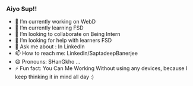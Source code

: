 ### Aiyo Sup!!
- 🔭 I’m currently working on WebD
- 🌱 I’m currently learning FSD
- 👯 I’m looking to collaborate on Being Intern
- 🤔 I’m looking for help with learners FSD
- 💬 Ask me about : In LinkedIn 
- 📫 How to reach me: LinkedIn/SaptadeepBanerjee
- 😄 Pronouns: SHanGkho ...
- ⚡ Fun fact: You Can Me Working Without using any devices, because I keep thinking it in mind all day :)

<!--
**imSanko/imSanko** is a ✨ _special_ ✨ repository because its `README.md` (this file) appears on your GitHub profile.

Here are some ideas to get you started:

-->
